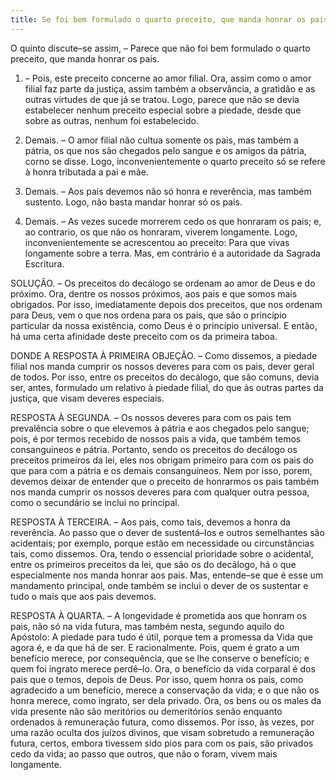 ```yaml
---
title: Se foi bem formulado o quarto preceito, que manda honrar os pais
---
```


O quinto discute–se assim, – Parece que não foi bem formulado o quarto preceito, que manda honrar os pais.  

1. – Pois, este preceito concerne ao amor filial. Ora, assim como o amor filial faz parte da justiça, assim também a observância, a gratidão e as outras virtudes de que já se tratou. Logo, parece que não se devia estabelecer nenhum preceito especial sobre a piedade, desde que sobre as outras, nenhum foi estabelecido.  

2. Demais. – O amor filial não cultua somente os pais, mas também a pátria, os que nos são chegados pelo sangue e os amigos da pátria, corno se disse. Logo, inconvenientemente o quarto preceito só se refere à honra tributada a pai e mãe.  

3. Demais. – Aos pais devemos não só honra e reverência, mas também sustento. Logo, não basta mandar honrar só os pais.  

4. Demais. – As vezes sucede morrerem cedo os que honraram os pais; e, ao contrario, os que não os honraram, viverem longamente. Logo, inconvenientemente se acrescentou ao preceito: Para que vivas longamente sobre a terra.  Mas, em contrário é a autoridade da Sagrada Escritura.  

SOLUÇÃO. – Os preceitos do decálogo se ordenam ao amor de Deus e do próximo. Ora, dentre os nossos próximos, aos pais e que somos mais obrigados. Por isso, imediatamente depois dos preceitos, que nos ordenam para Deus, vem o que nos ordena para os pais, que são o princípio particular da nossa existência, como Deus é o princípio universal. E então, há uma certa afinidade deste preceito com os da primeira taboa.  

DONDE A RESPOSTA À PRIMEIRA OBJEÇÃO. – Como dissemos, a piedade filial nos manda cumprir os nossos deveres para com os pais, dever geral de todos. Por isso, entre os preceitos do decálogo, que são comuns, devia ser, antes, formulado um relativo à piedade filial, do que às outras partes da justiça, que visam deveres especiais. 

RESPOSTA À SEGUNDA. – Os nossos deveres para com os pais tem prevalência sobre o que elevemos à pátria e aos chegados pelo sangue; pois, é por termos recebido de nossos pais a vida, que também temos consanguineos e pátria. Portanto, sendo os preceitos do decálogo os preceitos primeiros da lei, eles nos obrigam primeiro para com os pais do que para com a pátria e os demais consanguíneos. Nem por isso, porem, devemos deixar de entender que o preceito de honrarmos os pais também nos manda cumprir os nossos deveres para com qualquer outra pessoa, como o secundário se inclui no principal.  

RESPOSTA À TERCEIRA. – Aos pais, como tais, devemos a honra da reverência. Ao passo que o dever de sustentá–Ios e outros semelhantes são acidentais; por exemplo, porque estão em necessidade ou circunstâncias tais, como dissemos. Ora, tendo o essencial prioridade sobre o acidental, entre os primeiros preceitos da lei, que são os do decálogo, há o que especialmente nos manda honrar aos pais. Mas, entende–se que é esse um mandamento principal, onde também se inclui o dever de os sustentar e tudo o mais que aos pais devemos.  

RESPOSTA À QUARTA. – A longevidade é prometida aos que honram os pais, não só na vida futura, mas também nesta, segundo aquilo do Apóstolo: A piedade para tudo é útil, porque tem a promessa da Vida que agora é, e da que há de ser. E racionalmente. Pois, quem é grato a um benefício merece, por consequência, que se lhe conserve o benefício; e quem foi ingrato merece perdê–lo. Ora, o benefício da vida corparal é dos pais que o temos, depois de Deus. Por isso, quem honra os pais, como agradecido a um benefício, merece a conservação da vida; e o que não os honra merece, como ingrato, ser dela privado. Ora, os bens ou os males da vida presente não são meritórios ou demeritórios senão enquanto ordenados à remuneração futura, como dissemos. Por isso, às vezes, por uma razão oculta dos juízos divinos, que visam sobretudo a remuneração futura, certos, embora tivessem sido pios para com os pais, são privados cedo da vida; ao passo que outros, que não o foram, vivem mais longamente.